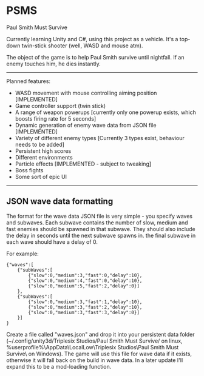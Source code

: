 # PSMS
Paul Smith Must Survive

Currently learning Unity and C#, using this project as a vehicle. It's a top-down twin-stick shooter (well, WASD and mouse atm).

The object of the game is to help Paul Smith survive until nightfall. If an enemy touches him, he dies instantly. 

----

Planned features:

* WASD movement with mouse controlling aiming position [IMPLEMENTED]
* Game controller support (twin stick)
* A range of weapon powerups [currently only one powerup exists, which boosts firing rate for 5 seconds]
* Dynamic generation of enemy wave data from JSON file [IMPLEMENTED]
* Variety of different enemy types [Currently 3 types exist, behaviour needs to be added]
* Persistent high scores
* Different environments
* Particle effects [IMPLEMENTED - subject to tweaking]
* Boss fights
* Some sort of epic UI

----

JSON wave data formatting
-------------------------
The format for the wave data JSON file is very simple - you specify waves and subwaves. Each subwave contains the number of slow, medium and fast enemies should be spawned in that subwave. They should also include the delay in seconds until the next subwave spawns in. the final subwave in each wave should have a delay of 0.

For example:

    {"waves":[
	    {"subWaves":[
		    {"slow":0,"medium":3,"fast":0,"delay":10},
		    {"slow":0,"medium":4,"fast":0,"delay":10},
		    {"slow":0,"medium":5,"fast":2,"delay":0}]
	    },
	    {"subWaves":[
		    {"slow":0,"medium":3,"fast":1,"delay":10},
		    {"slow":0,"medium":3,"fast":2,"delay":10},
		    {"slow":0,"medium":3,"fast":3,"delay":0}]
	    }]
    }
    
Create a file called "waves.json" and drop it into your persistent data folder (~/.config/unity3d/Triplesix Studios/Paul Smith Must Survive/ on linux, %userprofile%\AppData\LocalLow\Triplesix Studios\Paul Smith Must Survive\ on Windows). The game will use this file for wave data if it exists, otherwise it will fall back on the build in wave data. In a later update I'll expand this to be a mod-loading function.
